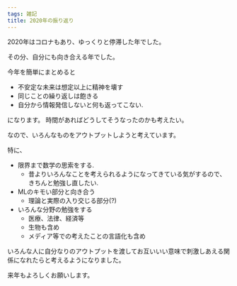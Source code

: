 ```yaml
---
tags: 雑記
title: 2020年の振り返り
---
```


2020年はコロナもあり、ゆっくりと停滞した年でした。

その分、自分にも向き合える年でした。

今年を簡単にまとめると
- 不安定な未来は想定以上に精神を壊す
- 同じことの繰り返しは飽きる
- 自分から情報発信しないと何も返ってこない.

になります。
時間があればどうしてそうなったのかも考えたい。

なので、いろんなものをアウトプットしようと考えています。

特に、
- 限界まで数学の思索をする.
    - 昔よりいろんなことを考えられるようになってきている気がするので、きちんと勉強し直したい.
- MLのキモい部分と向き合う
  - 理論と実際の入り交じる部分(?) 
- いろんな分野の勉強をする
  - 医療、法律、経済等
  - 生物も含め 
  - メディア等での考えたことの言語化も含め

いろんな人に自分なりのアウトプットを渡してお互いいい意味で刺激しあえる関係になれたらと考えるようになりました。

来年もよろしくお願いします。